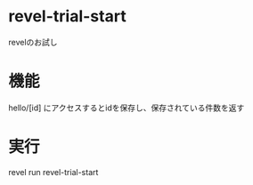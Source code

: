 # revel-trial-start
revelのお試し

# 機能
hello/[id] にアクセスするとidを保存し、保存されている件数を返す


# 実行
revel run revel-trial-start
